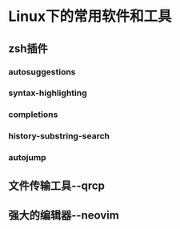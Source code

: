 # Linux下的常用软件和工具

## zsh插件

### autosuggestions

### syntax-highlighting

### completions

### history-substring-search

### autojump

## 文件传输工具--qrcp

## 强大的编辑器--neovim


